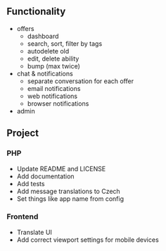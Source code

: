 ## Functionality
* offers
    * dashboard
    * search, sort, filter by tags
    * autodelete old
    * edit, delete ability
    * bump (max twice)
* chat & notifications
    * separate conversation for each offer
    * email notifications
    * web notifications
    * browser notifications
* admin

## Project

### PHP
* Update README and LICENSE
* Add documentation
* Add tests
* Add message translations to Czech
* Set things like app name from config

### Frontend
* Translate UI
* Add correct viewport settings for mobile devices